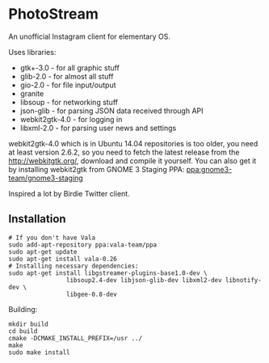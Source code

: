 # PhotoStream

An unofficial Instagram client for elementary OS.

Uses libraries:
* gtk+-3.0 - for all graphic stuff
* glib-2.0 - for almost all stuff
* gio-2.0 - for file input/output
* granite
* libsoup - for networking stuff
* json-glib - for parsing JSON data received through API
* webkit2gtk-4.0 - for logging in
* libxml-2.0 - for parsing user news and settings

webkit2gtk-4.0 which is in Ubuntu 14.04 repositories is too older, you need at least version 2.6.2, so you need to fetch the latest release from the http://webkitgtk.org/, download and compile it yourself.
You can also get it by installing webkit2gtk from GNOME 3 Staging PPA: [ppa:gnome3-team/gnome3-staging](https://launchpad.net/~gnome3-team/+archive/ubuntu/gnome3-staging)

Inspired a lot by Birdie Twitter client.

## Installation 

```shell
# If you don't have Vala
sudo add-apt-repository ppa:vala-team/ppa
sudo apt-get update
sudo apt-get install vala-0.26
# Installing necessary dependencies:
sudo apt-get install libgstreamer-plugins-base1.0-dev \ 
				libsoup2.4-dev libjson-glib-dev libxml2-dev libnotify-dev \
				libgee-0.8-dev 
```

Building:

```shell
mkdir build
cd build
cmake -DCMAKE_INSTALL_PREFIX=/usr ../
make
sudo make install
```
